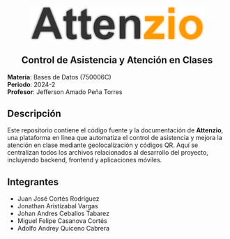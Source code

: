 
<p align="center">
  <img src="logo_attenzio.png" alt="Attenzio Logo" width="400"/>
  <h2 align="center">Control de Asistencia y Atención en Clases</h2>
</p>


**Materia**: Bases de Datos (750006C)  
**Periodo**: 2024-2  
**Profesor**: Jefferson Amado Peña Torres  

## Descripción

Este repositorio contiene el código fuente y la documentación de **Attenzio**, una plataforma en línea que automatiza el control de asistencia y mejora la atención en clase mediante geolocalización y códigos QR. Aquí se centralizan todos los archivos relacionados al desarrollo del proyecto, incluyendo backend, frontend y aplicaciones móviles.

## Integrantes

- Juan José Cortés Rodríguez
- Jonathan Aristizabal Vargas
- Johan Andres Ceballos Tabarez
- Miguel Felipe Casanova Cortés
- Adolfo Andrey Quiceno Cabrera
